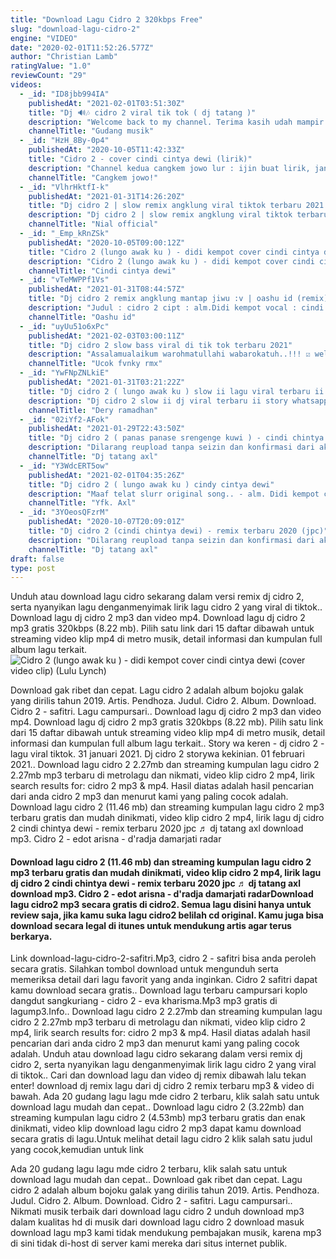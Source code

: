 ```yaml
---
title: "Download Lagu Cidro 2 320kbps Free"
slug: "download-lagu-cidro-2"
engine: "VIDEO"
date: "2020-02-01T11:52:26.577Z"
author: "Christian Lamb"
ratingValue: "1.0"
reviewCount: "29"
videos:
  - _id: "ID8jbb994IA"
    publishedAt: "2021-02-01T03:51:30Z"
    title: "Dj 🔊🎶 cidro 2 viral tik tok ( dj tatang )"
    description: "Welcome back to my channel. Terima kasih udah mampir semoga terhibur. (link download lagu)"
    channelTitle: "Gudang musik"
  - _id: "HzH_8By-0p4"
    publishedAt: "2020-10-05T11:42:33Z"
    title: "Cidro 2 - cover cindi cintya dewi (lirik)"
    description: "Channel kedua cangkem jowo lur : ijin buat lirik, jangan lupa"
    channelTitle: "Cangkem jowo!"
  - _id: "VlhrHktfI-k"
    publishedAt: "2021-01-31T14:26:20Z"
    title: "Dj cidro 2 | slow remix angklung viral tiktok terbaru 2021 full bass (oashu id)"
    description: "Dj cidro 2 | slow remix angklung viral tiktok terbaru 2021 full bass ➖➖➖➖➖➖➖➖➖➖➖➖➖➖➖➖➖➖ terima kasih sudah klik video ini, bantu channel ini"
    channelTitle: "Nial official"
  - _id: "_Emp_kRnZSk"
    publishedAt: "2020-10-05T09:00:12Z"
    title: "Cidro 2 (lungo awak ku ) - didi kempot cover cindi cintya dewi (cover video clip)"
    description: "Cidro 2 (lungo awak ku ) - didi kempot cover cindi cintya dewi (cover video clip) original video - terimakasih atas suport"
    channelTitle: "Cindi cintya dewi"
  - _id: "vTeMWPPf1Vs"
    publishedAt: "2021-01-31T08:44:57Z"
    title: "Dj cidro 2 remix angklung mantap jiwu :v | oashu id (remix)"
    description: "Judul : cidro 2 cipt : alm.Didi kempot vocal : cindi cintya dewi remix : oashu id original song : jika anda pemilik hak cipta dan"
    channelTitle: "Oashu id"
  - _id: "uyUu51o6xPc"
    publishedAt: "2021-02-03T03:00:11Z"
    title: "Dj cidro 2 slow bass viral di tik tok terbaru 2021"
    description: "Assalamualaikum warohmatullahi wabarokatuh..!!! ☑️ welcome to channel ucok fvnky! ☑️ hallo teman-teman ada lagu baru nih detailnya"
    channelTitle: "Ucok fvnky rmx"
  - _id: "YwFNpZNLkiE"
    publishedAt: "2021-01-31T03:21:22Z"
    title: "Dj cidro 2 ( lungo awak ku ) slow ii lagu viral terbaru ii dj tik tok ii story whatsapp"
    description: "Dj cidro 2 slow ii dj viral terbaru ii story whatsapp bantu support ya teman dengan cara like komentar tekan tombol"
    channelTitle: "Dery ramadhan"
  - _id: "02iYf2-AFok"
    publishedAt: "2021-01-29T22:43:50Z"
    title: "Dj cidro 2 ( panas panase srengenge kuwi ) - cindi chintya dewi - remix santuy 2021"
    description: "Dilarang reupload tanpa seizin dan konfirmasi dari aku !!! . . Link cover cindi chintya dewi : . . Title : cidro 2 ( panas panase"
    channelTitle: "Dj tatang axl"
  - _id: "Y3WdcERT5ow"
    publishedAt: "2021-02-01T04:35:26Z"
    title: "Dj cidro 2 ( lungo awak ku ) cindy cintya dewi"
    description: "Maaf telat slurr original song.. - alm. Didi kempot cidro 2 original cover.. -cindy cintya dewi remix version.. -yfk axl remix oke gyus jangan lupa terus"
    channelTitle: "Yfk. Axl"
  - _id: "3YOeosQFzrM"
    publishedAt: "2020-10-07T20:09:01Z"
    title: "Dj cidro 2 (cindi chintya dewi) - remix terbaru 2020 (jpc)"
    description: "Dilarang reupload tanpa seizin dan konfirmasi dari aku !!! . . Link cover cindi chintya dewi : . . Title : cidro 2 ( panas panase"
    channelTitle: "Dj tatang axl"
draft: false
type: post
---
```


Unduh atau download lagu cidro sekarang dalam versi remix dj cidro 2, serta nyanyikan lagu denganmenyimak lirik lagu cidro 2 yang viral di tiktok.. Download lagu dj cidro 2 mp3 dan video mp4. Download lagu dj cidro 2 mp3 gratis 320kbps (8.22 mb). Pilih satu link dari 15 daftar dibawah untuk streaming video klip mp4 di metro musik, detail informasi dan kumpulan full album lagu terkait.
![Cidro 2 (lungo awak ku ) - didi kempot cover cindi cintya dewi (cover video clip) (Lulu Lynch)](https://i.ytimg.com/vi/_Emp_kRnZSk/hqdefault.jpg "Cidro 2 (lungo awak ku ) - didi kempot cover cindi cintya dewi (cover video clip) (Martin McBride)")

Download gak ribet dan cepat. Lagu cidro 2 adalah album bojoku galak yang dirilis tahun 2019. Artis. Pendhoza. Judul. Cidro 2. Album. Download. Cidro 2 - safitri. Lagu campursari.. Download lagu dj cidro 2 mp3 dan video mp4. Download lagu dj cidro 2 mp3 gratis 320kbps (8.22 mb). Pilih satu link dari 15 daftar dibawah untuk streaming video klip mp4 di metro musik, detail informasi dan kumpulan full album lagu terkait.. Story wa keren - dj cidro 2 - lagu viral tiktok. 31 januari 2021. Dj cidro 2 storywa kekinian. 01 februari 2021.. Download lagu cidro 2 2.27mb dan streaming kumpulan lagu cidro 2 2.27mb mp3 terbaru di metrolagu dan nikmati, video klip cidro 2 mp4, lirik search results for: cidro 2 mp3 &amp; mp4. Hasil diatas adalah hasil pencarian dari anda cidro 2 mp3 dan menurut kami yang paling cocok adalah. Download lagu cidro 2 (11.46 mb) dan streaming kumpulan lagu cidro 2 mp3 terbaru gratis dan mudah dinikmati, video klip cidro 2 mp4, lirik lagu dj cidro 2 cindi chintya dewi - remix terbaru 2020 jpc ♬ dj tatang axl download mp3. Cidro 2 - edot arisna - d&#39;radja damarjati radar
<!--inArticleAds-->

<!--galleryOne-->

#### Download lagu cidro 2 (11.46 mb) dan streaming kumpulan lagu cidro 2 mp3 terbaru gratis dan mudah dinikmati, video klip cidro 2 mp4, lirik lagu dj cidro 2 cindi chintya dewi - remix terbaru 2020 jpc ♬ dj tatang axl download mp3. Cidro 2 - edot arisna - d'radja damarjati radarDownload lagu cidro2 mp3 secara gratis di cidro2. Semua lagu disini hanya untuk review saja, jika kamu suka lagu cidro2 belilah cd original. Kamu juga bisa download secara legal di itunes untuk mendukung artis agar terus berkarya.
<!--inArticleAds-->

<!--galleryTwo-->

Link download-lagu-cidro-2-safitri.Mp3, cidro 2 - safitri bisa anda peroleh secara gratis. Silahkan tombol download untuk mengunduh serta memeriksa detail dari lagu favorit yang anda inginkan. Cidro 2 safitri dapat kamu download secara gratis.. Download lagu terbaru campursari koplo dangdut sangkuriang - cidro 2 - eva kharisma.Mp3 mp3 gratis di lagump3.Info.. Download lagu cidro 2 2.27mb dan streaming kumpulan lagu cidro 2 2.27mb mp3 terbaru di metrolagu dan nikmati, video klip cidro 2 mp4, lirik search results for: cidro 2 mp3 &amp; mp4. Hasil diatas adalah hasil pencarian dari anda cidro 2 mp3 dan menurut kami yang paling cocok adalah. Unduh atau download lagu cidro sekarang dalam versi remix dj cidro 2, serta nyanyikan lagu denganmenyimak lirik lagu cidro 2 yang viral di tiktok.. Cari dan download lagu dan video dj remix dibawah lalu tekan enter! download dj remix lagu dari dj cidro 2 remix terbaru mp3 &amp; video di bawah. Ada 20 gudang lagu lagu mde cidro 2 terbaru, klik salah satu untuk download lagu mudah dan cepat.. Download lagu cidro 2 (3.22mb) dan streaming kumpulan lagu cidro 2 (4.53mb) mp3 terbaru gratis dan enak dinikmati, video klip download lagu cidro 2 mp3 dapat kamu download secara gratis di lagu.Untuk melihat detail lagu cidro 2 klik salah satu judul yang cocok,kemudian untuk link
<!--galleryThree-->

Ada 20 gudang lagu lagu mde cidro 2 terbaru, klik salah satu untuk download lagu mudah dan cepat.. Download gak ribet dan cepat. Lagu cidro 2 adalah album bojoku galak yang dirilis tahun 2019. Artis. Pendhoza. Judul. Cidro 2. Album. Download. Cidro 2 - safitri. Lagu campursari.. Nikmati musik terbaik dari download lagu cidro 2 unduh download mp3 dalam kualitas hd di musik dari download lagu cidro 2 download masuk download lagu mp3 kami tidak mendukung pembajakan musik, karena mp3 di sini tidak di-host di server kami mereka dari situs internet publik.